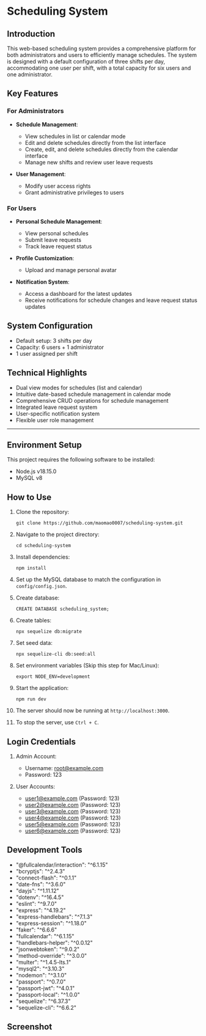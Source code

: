 # Scheduling System

## Introduction

This web-based scheduling system provides a comprehensive platform for both administrators and users to efficiently manage schedules. The system is designed with a default configuration of three shifts per day, accommodating one user per shift, with a total capacity for six users and one administrator.

## Key Features

### For Administrators

- **Schedule Management**: 
  - View schedules in list or calendar mode
  - Edit and delete schedules directly from the list interface
  - Create, edit, and delete schedules directly from the calendar interface
  - Manage new shifts and review user leave requests

- **User Management**:
  - Modify user access rights
  - Grant administrative privileges to users

### For Users

- **Personal Schedule Management**:
  - View personal schedules
  - Submit leave requests
  - Track leave request status

- **Profile Customization**:
  - Upload and manage personal avatar

- **Notification System**:
  - Access a dashboard for the latest updates
  - Receive notifications for schedule changes and leave request status updates

## System Configuration

- Default setup: 3 shifts per day
- Capacity: 6 users + 1 administrator
- 1 user assigned per shift

## Technical Highlights

- Dual view modes for schedules (list and calendar)
- Intuitive date-based schedule management in calendar mode
- Comprehensive CRUD operations for schedule management
- Integrated leave request system
- User-specific notification system
- Flexible user role management

---

## Environment Setup
This project requires the following software to be installed:
- Node.js v18.15.0
- MySQL v8

## How to Use
1. Clone the repository:
   ```shell
   git clone https://github.com/maomao0007/scheduling-system.git
   ```

2. Navigate to the project directory:
   ```shell
   cd scheduling-system
   ```

3. Install dependencies:
   ```shell
   npm install
   ```

4. Set up the MySQL database to match the configuration in `config/config.json`.

5. Create database:
   ```shell
   CREATE DATABASE scheduling_system;
   ```

6. Create tables:
   ```shell
   npx sequelize db:migrate
   ```

7. Set seed data:
   ```shell
   npx sequelize-cli db:seed:all
   ```

8. Set environment variables (Skip this step for Mac/Linux):
   ```shell
   export NODE_ENV=development
   ```

9. Start the application:
   ```shell
   npm run dev
   ```

10. The server should now be running at `http://localhost:3000`.

11. To stop the server, use `Ctrl + C`.

## Login Credentials

1. Admin Account:
   - Username: root@example.com
   - Password: 123

2. User Accounts:
   - user1@example.com (Password: 123)
   - user2@example.com (Password: 123)
   - user3@example.com (Password: 123)
   - user4@example.com (Password: 123)
   - user5@example.com (Password: 123)
   - user6@example.com (Password: 123)

## Development Tools
- "@fullcalendar/interaction": "^6.1.15"
- "bcryptjs": "^2.4.3"
- "connect-flash": "^0.1.1"
- "date-fns": "^3.6.0"
- "dayjs": "^1.11.12"
- "dotenv": "^16.4.5"
- "eslint": "^9.7.0"
- "express": "^4.19.2"
- "express-handlebars": "^7.1.3"
- "express-session": "^1.18.0"
- "faker": "^6.6.6"
- "fullcalendar": "^6.1.15"
- "handlebars-helper": "^0.0.12"
- "jsonwebtoken": "^9.0.2"
- "method-override": "^3.0.0"
- "multer": "^1.4.5-lts.1"
- "mysql2": "^3.10.3"
- "nodemon": "^3.1.0"
- "passport": "^0.7.0"
- "passport-jwt": "^4.0.1"
- "passport-local": "^1.0.0"
- "sequelize": "^6.37.3"
- "sequelize-cli": "^6.6.2"

## Screenshot
